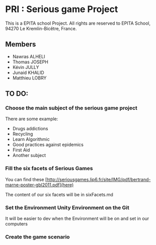 # PRI : Serious game Project

This is a EPITA school Project. All rights are reserved to EPITA School,
94270 Le Kremlin-Bicêtre, France.

## Members

* Nawras ALHELI
* Thomas JOSEPH
* Kévin JULLY 
* Junaid KHALID
* Matthieu LOBRY

## TO DO:

### Choose the main subject of the serious game project

There are some example:
  * Drugs addictions
  * Recycling
  * Learn Algorithmic
  * Good practices against epidemics
  * First Aid
  * Another subject

### Fill the six facets of Serious Games

You can find these [http://seriousgames.lip6.fr/site/IMG/pdf/bertrand-marne-poster-gbl2011.pdf](here)

The content of our six facets will be in sixFacets.md

### Set the Environment Unity Environment on the Git

It will be easier to dev when the Environment will be on and set in our
computers

### Create the game scenario
